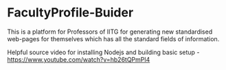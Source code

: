 # FacultyProfile-Buider



This is a platform for Professors of IITG for generating new standardised web-pages for themselves which has all the standard fields of information.


Helpful source video for installing Nodejs and building basic setup -
https://www.youtube.com/watch?v=hb26tQPmPl4
